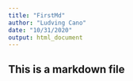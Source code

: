 ```yaml
---
title: "FirstMd"
author: "Ludving Cano"
date: "10/31/2020"
output: html_document
---
```


## This is a markdown file
